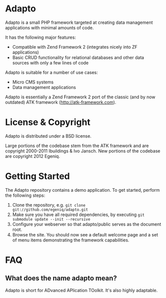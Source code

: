 Adapto
======

Adapto is a small PHP framework targeted at creating data management applications with minimal amounts of code. 

It has the following major features:

* Compatible with Zend Framework 2 (integrates nicely into ZF applications)
* Basic CRUD functionality for relational databases and other data sources with only a few lines of code

Adapto is suitable for a number of use cases:

* Micro CMS systems
* Data management applications

Adapto is essentially a Zend Framework 2 port of the classic (and by now outdated) ATK framework (http://atk-framework.com). 

License & Copyright
===================
Adapto is distributed under a BSD license. 

Large portions of the codebase stem from the ATK framework and are copyright 2000-2011 Ibuildings & Ivo Jansch.
New portions of the codebase are copyright 2012 Egeniq.

Getting Started
===============
The Adapto repository contains a demo application. To get started, perform the following steps:

1. Clone the repository, e.g. `git clone git://github.com/egeniq/adapto.git`
2. Make sure you have all required dependencies, by executing `git submodule update --init --recursive`
3. Configure your webserver so that adapto/public serves as the document root.
4. Browse the site. You should now see a default welcome page and a set of menu items demonstrating the framework capabilities.

FAQ
===

## What does the name adapto mean?

Adapto is short for ADvanced APlication TOolkit. It's also highly adaptable. 

